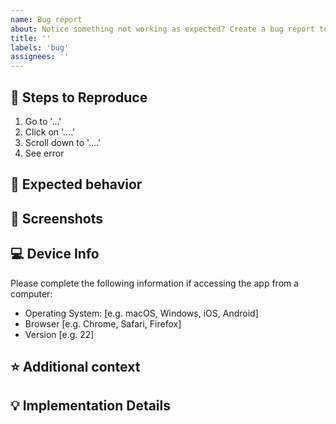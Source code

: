 ```yaml
---
name: Bug report
about: Notice something not working as expected? Create a bug report to help us resolve it!
title: ''
labels: 'bug'
assignees: ''
---
```


## 🐛 Steps to Reproduce

<!-- Steps to reproduce the behavior: -->
1. Go to '...'
2. Click on '....'
3. Scroll down to '....'
4. See error

## 🔎 Expected behavior
<!-- A clear and concise description of what you expected to happen. -->

## 📸 Screenshots
<!-- If applicable, add screenshots to help explain your problem. -->

## 💻 Device Info

Please complete the following information if accessing the app from a computer:

* Operating System: [e.g. macOS, Windows, iOS, Android]
* Browser [e.g. Chrome, Safari, Firefox]
* Version [e.g. 22]

## ⭐️ Additional context
<!-- Add any other context about the problem here. -->

## 💡 Implementation Details
<!-- Implementation suggestions when refining tickets -->
